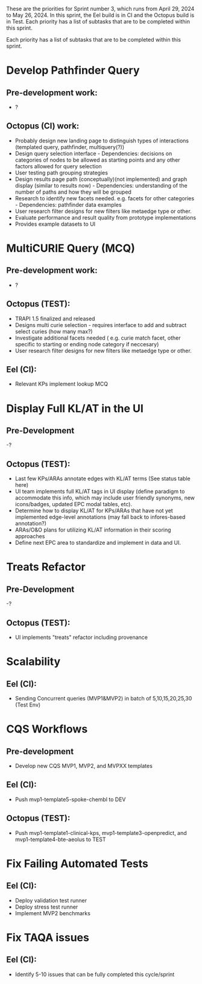 These are the priorities for Sprint number 3, which runs from April 29, 2024 to May 26, 2024. 
In this sprint, the Eel build is in CI and the Octopus build is in Test. Each priority has a list of subtasks that are to be completed within this sprint.

Each priority has a list of subtasks that are to be completed within this sprint.

# Develop Pathfinder Query
## Pre-development work:
- ?
## Octopus (CI) work:
- Probably design new landing page to distinguish types of interactions (templated query, pathfinder, multiquery(?))
- Design query selection interface - Dependencies: decisions on categories of nodes to be allowed as starting points and any other factors allowed for query selection 
- User testing path grouping strategies
- Design results page path (conceptually)(not implemented)  and graph display (similar to results now) - Dependencies: understanding of the number of paths and how they will be grouped
- Research to identify new facets needed. e.g. facets for other categories - Dependencies: pathfinder data examples
- User research filter designs for new filters like metaedge type or other. 
- Evaluate performance and result quality from prototype implementations
- Provides example datasets to UI

# MultiCURIE Query (MCQ)
## Pre-development work:
- ?
## Octopus (TEST):
- TRAPI 1.5 finalized and released 
- Designs multi curie selection -  requires interface to add and subtract select curies (how many max?)
- Investigate additional facets needed ( e.g. curie match facet, other specific to starting or ending node category if neccesary)
- User research filter designs for new filters like metaedge type or other.
## Eel (CI):
- Relevant KPs implement lookup MCQ

# Display Full KL/AT in the UI
## Pre-Development
-?
## Octopus (TEST):
- Last few KPs/ARAs annotate edges with KL/AT terms (See status table here)
- UI team implements full KL/AT tags in UI display (define paradigm to accommodate this info, which may include user friendly synonyms, new icons/badges, updated EPC modal tables, etc).
- Determine how to display KL/AT for KPs/ARAs that have not yet implemented edge-level annotations (may fall back to infores-based annotation?)
- ARAs/O&O plans for utilizing KL/AT information in their scoring approaches
- Define next EPC area to standardize and implement in data and UI.

# Treats Refactor
## Pre-Development
-?
## Octopus (TEST):
- UI implements "treats" refactor including provenance

# Scalability
## Eel (CI):
- Sending Concurrent queries (MVP1&MVP2) in batch of 5,10,15,20,25,30 (Test Env)

# CQS Workflows
## Pre-development
- Develop new CQS MVP1, MVP2, and MVPXX templates
## Eel (CI):
- Push mvp1-template5-spoke-chembl to DEV
## Octopus (TEST):
-  Push mvp1-template1-clinical-kps, mvp1-template3-openpredict, and mvp1-template4-bte-aeolus to TEST

# Fix Failing Automated Tests
## Eel (CI):
- Deploy validation test runner
- Deploy stress test runner
- Implement MVP2 benchmarks

# Fix TAQA issues
## Eel (CI):
- Identify 5-10 issues that can be fully completed this cycle/sprint
